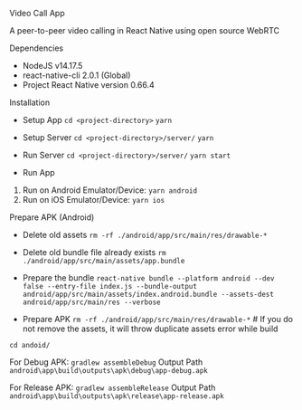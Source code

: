 Video Call App

A peer-to-peer video calling in React Native using open source WebRTC

Dependencies

- NodeJS v14.17.5
- react-native-cli 2.0.1 (Global)
- Project React Native version 0.66.4



Installation

- Setup App
`cd <project-directory>`
`yarn`

- Setup Server
`cd <project-directory>/server/`
`yarn`

- Run Server
`cd <project-directory>/server/`
`yarn start`

- Run App

1. Run on Android Emulator/Device:
`yarn android`
2. Run on iOS Emulator/Device:
`yarn ios`


Prepare APK (Android)

- Delete old assets
`rm -rf ./android/app/src/main/res/drawable-*`

- Delete old bundle file already exists
`rm ./android/app/src/main/assets/app.bundle`

- Prepare the bundle
`react-native bundle --platform android --dev false --entry-file index.js --bundle-output android/app/src/main/assets/index.android.bundle --assets-dest android/app/src/main/res --verbose`

- Prepare APK
`rm -rf ./android/app/src/main/res/drawable-*` # If you do not remove the assets, it will throw duplicate assets error while build

`cd andoid/`

For Debug APK:
`gradlew assembleDebug`
Output Path `android\app\build\outputs\apk\debug\app-debug.apk`

For Release APK:
`gradlew assembleRelease`
Output Path `android\app\build\outputs\apk\release\app-release.apk`





